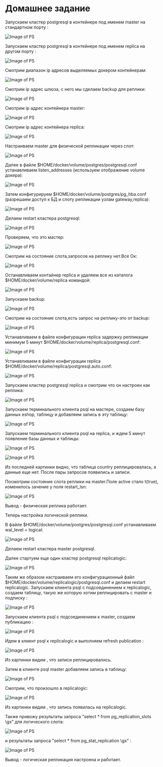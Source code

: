 # Домашнее задание

Запускаем кластер postgresql в контейнере под именем master на стандартном порту :

![Image of PS](https://github.com/nesteg/otus_db/blob/master/Replica_ps/images/master_ps_run.png)

Запускаем кластер postgresql в контейнере под именем replica на другом порту :

![Image of PS](https://github.com/nesteg/otus_db/blob/master/Replica_ps/images/replica_run.png)

Смотрим диапазон ip адресов выделяемых докером контейнерам:

![Image of PS](https://github.com/nesteg/otus_db/blob/master/Replica_ps/images/ip_bridge.png)

Смотрим  ip адрес шлюза, с него мы сделаем backup для реплики:

![Image of PS](https://github.com/nesteg/otus_db/blob/master/Replica_ps/images/ip_address_gateway.png)

Смотрим  ip адрес контейнера master:

![Image of PS](https://github.com/nesteg/otus_db/blob/master/Replica_ps/images/ip_address_master.png)

Смотрим  ip адрес контейнера replica:

![Image of PS](https://github.com/nesteg/otus_db/blob/master/Replica_ps/images/ip_address_container_replica.png)

Настраиваем master для физической репликации через слот:
 
![Image of PS](https://github.com/nesteg/otus_db/blob/master/Replica_ps/images/ip_address_master.png)

Далее в файле $HOME/docker/volume/postgres/postgresql.conf устанавливаем listen_addresses (используем отображение volume докера):

![Image of PS](https://github.com/nesteg/otus_db/blob/master/Replica_ps/images/listen_address.png)

Затем конфигурируем $HOME/docker/volume/postgres/pg_hba.conf (разрешаем доступ к БД и слоту репликации узлам gateway,replica):

![Image of PS](https://github.com/nesteg/otus_db/blob/master/Replica_ps/images/pg_hba_on_master.png) 

Делаем restart кластера postgresql:

![Image of PS](https://github.com/nesteg/otus_db/blob/master/Replica_ps/images/reload_container.png) 

Проверяем, что это мастер:

![Image of PS](https://github.com/nesteg/otus_db/blob/master/Replica_ps/images/master_recovery.png) 

Смотрим на состояние слота,запросов на реплику нет.Все Ок:

![Image of PS](https://github.com/nesteg/otus_db/blob/master/Replica_ps/images/check_replications_slot.png) 

Останавливаем контайнер replica и удаляем все из каталога $HOME/docker/volume/replica командой:

![Image of PS](https://github.com/nesteg/otus_db/blob/master/Replica_ps/images/rm_replica_data.png)

Запускаем backup:

![Image of PS](https://github.com/nesteg/otus_db/blob/master/Replica_ps/images/basebackup.png)

Смотрим на состояние слота,есть запрос на реплику-это от backup:

![Image of PS](https://github.com/nesteg/otus_db/blob/master/Replica_ps/images/check_replications_slot_after_backup.png) 

Устанавливаем в файле конфигурации replica задержку репликации минимум 5 минут $HOME/docker/volume/replica/postgresql.conf:

![Image of PS](https://github.com/nesteg/otus_db/blob/master/Replica_ps/images/min_recovery_5min.png) 

Устанавливаем в файле конфигурации replica  $HOME/docker/volume/replica/postgresql.auto.conf:

![Image of PS](https://github.com/nesteg/otus_db/blob/master/Replica_ps/images/replica_auto_conf.png) 

Запускаем кластер postgresql replica и смотрим что он настроен как реплика:

![Image of PS](https://github.com/nesteg/otus_db/blob/master/Replica_ps/images/replica_recovery.png) 

Запускаем терминального клиента psql на мастере, создаем базу данных eshop, таблицу и добавляем запись в эту таблицу:

![Image of PS](https://github.com/nesteg/otus_db/blob/master/Replica_ps/images/create_table_master.png) 

Запускаем терминального клиента psql на replica, и ждем 5 минут появление базы данных и таблицы:

![Image of PS](https://github.com/nesteg/otus_db/blob/master/Replica_ps/images/replica_show_db.png) 

![Image of PS](https://github.com/nesteg/otus_db/blob/master/Replica_ps/images/replica_select.png)

Из последней картинки видно, что таблица country реплицировалась, а данные еще нет.
После пары запросов появились и записи.

Посмотрим состояние слота реплики на master.Поле active стало t(true),
изменилось зачение у поля restart_lsn: 

![Image of PS](https://github.com/nesteg/otus_db/blob/master/Replica_ps/images/change_replica_slot.png)

Вывод - физическая реплика работает.

Теперь настройка логической реплики.

В файле $HOME/docker/volume/postgres/postgresql.conf устанавливаем wal_level = logical:

![Image of PS](https://github.com/nesteg/otus_db/blob/master/Replica_ps/images/logical_master_wal.png)

Делаем restart кластера master postgresql.

Далее стартуем еще один кластер postgresql replicalogic:

![Image of PS](https://github.com/nesteg/otus_db/blob/master/Replica_ps/images/replicalogic_start.png)

Таким же образом  настраиваем его конфигурационный файл  $HOME/docker/volume/replicalogic/postgresql.conf
и делаем restart replicalogic.
Запускаем  клиента psql с подсоединением к replicalogic, создаем таблицу, такую же которую хотим реплицировать
с master и подписку :

![Image of PS](https://github.com/nesteg/otus_db/blob/master/Replica_ps/images/logic_subscription_create.png)

Запускаем  клиента psql с подсоединением к master, создаем публикацию :

![Image of PS](https://github.com/nesteg/otus_db/blob/master/Replica_ps/images/logic_publication_create.png)

Идем в клиент psql к replicalogic и выполняем refresh publication :

![Image of PS](https://github.com/nesteg/otus_db/blob/master/Replica_ps/images/logic_sub_after_publish.png)

Из картинки видим , что записи реплицировались.

Затем в клиенте psql master добавляем запись в таблицу:

![Image of PS](https://github.com/nesteg/otus_db/blob/master/Replica_ps/images/logic_pub_insert_row.png)

Смотрим, что произошло в replicalogic:

![Image of PS](https://github.com/nesteg/otus_db/blob/master/Replica_ps/images/logic_sub_after_add_row.png)

Из картинки видим , что запись появилась на replicalogic.

Также привожу результаты запроса "select * from pg_replication_slots \gx" для  логического слота:

![Image of PS](https://github.com/nesteg/otus_db/blob/master/Replica_ps/images/replication_slots.png)

и результаты запроса "select * from pg_stat_replication \gx" :

![Image of PS](https://github.com/nesteg/otus_db/blob/master/Replica_ps/images/logic_stat.png)


Вывод - логическая репликация настроена и работает.





















